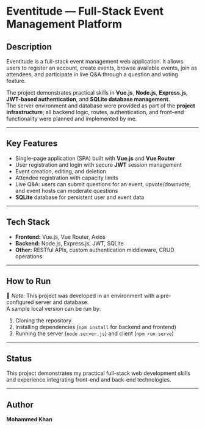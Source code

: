 # Eventitude — Full-Stack Event Management Platform

## Description
Eventitude is a full-stack event management web application. It allows users to register an account, create events, browse available events, join as attendees, and participate in live Q&A through a question and voting feature.

The project demonstrates practical skills in **Vue.js**, **Node.js**, **Express.js**, **JWT-based authentication**, and **SQLite database management**.  
The server environment and database were provided as part of the **project infrastructure**; all backend logic, routes, authentication, and front-end functionality were planned and implemented by me.

---

## Key Features
- Single-page application (SPA) built with **Vue.js** and **Vue Router**
- User registration and login with secure **JWT** session management
- Event creation, editing, and deletion
- Attendee registration with capacity limits
- Live Q&A: users can submit questions for an event, upvote/downvote, and event hosts can moderate questions
- **SQLite** database for persistent user and event data

---

## Tech Stack
- **Frontend:** Vue.js, Vue Router, Axios
- **Backend:** Node.js, Express.js, JWT, SQLite
- **Other:** RESTful APIs, custom authentication middleware, CRUD operations

---

## How to Run
📌 *Note:* This project was developed in an environment with a pre-configured server and database.  
A sample local version can be run by:
1. Cloning the repository
2. Installing dependencies (`npm install` for backend and frontend)
3. Running the server (`node server.js`) and client (`npm run serve`)

---

## Status
This project demonstrates my practical full-stack web development skills and experience integrating front-end and back-end technologies.

---

## Author
**Mohammed Khan** 
